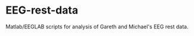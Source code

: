 EEG-rest-data
=============

Matlab/EEGLAB scripts for analysis of Gareth and Michael's EEG rest data.
